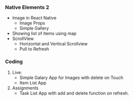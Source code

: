 ### Native Elements 2

- Image in React Native
  - Image Props
  - Simple Gallery
- Showing list of items using map
- ScrollView
  - Horizontal and Vertical Scrollview
  - Pull to Refresh

### Coding

1. Live:
   - Simple Galary App for Images with delete on Touch
   - Item List App
2. Assignments
   - Task List App with add and delete function on refresh.
